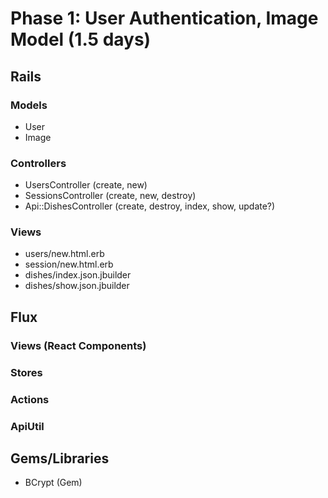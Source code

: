 # Phase 1: User Authentication, Image Model (1.5 days)

## Rails
### Models
* User
* Image

### Controllers
* UsersController (create, new)
* SessionsController (create, new, destroy)
* Api::DishesController (create, destroy, index, show, update?)

### Views
* users/new.html.erb
* session/new.html.erb
* dishes/index.json.jbuilder
* dishes/show.json.jbuilder

## Flux
### Views (React Components)

### Stores

### Actions

### ApiUtil

## Gems/Libraries
* BCrypt (Gem)
